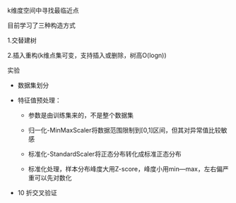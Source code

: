 k维度空间中寻找最临近点

目前学习了三种构造方式

1.交替建树

2.插入重构(k维点集可变，支持插入或删除，树高O(logn))



实验
- 数据集划分

- 特征值预处理：
  - 参数是由训练集来的，不是整个数据集

  - 归一化-MinMaxScaler将数据范围限制到[0,1]区间，但其对异常值比较敏感

  - 标准化-StandardScaler将正态分布转化成标准正态分布

  - 标准化处理，样本分布峰度大用Z-score，峰度小用min—max，左右偏严重可以先对数化
- 10 折交叉验证

